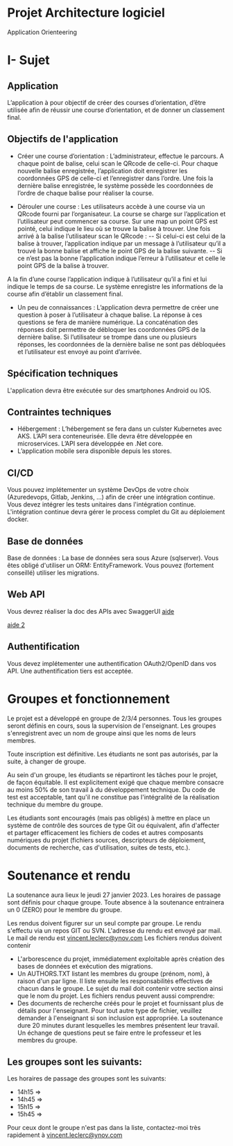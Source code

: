 # Projet Architecture logiciel

Application Orienteering

# I- Sujet

## Application 

L’application à pour objectif de créer des courses d’orientation, d’être utilisée afin de réussir une course d’orientation, et de donner un classement final.

## Objectifs de l'application

- Créer une course d’orientation : L’administrateur, effectue le parcours. A chaque point de balise, celui scan le QRcode de celle-ci. Pour chaque nouvelle balise enregistrée, l’application doit enregistrer les coordonnées GPS de celle-ci et l’enregistrer dans l’ordre.  Une fois la dernière balise enregistrée, le système possède les coordonnées de l’ordre de chaque balise pour réaliser la course.

- Dérouler une course : Les utilisateurs accède à une course via un QRcode fourni par l’organisateur. La course se charge sur l’application et l’utilisateur peut commencer sa course. Sur une map un point GPS est pointé, celui indique le lieu où se trouve la balise à trouver. Une fois arrivé à la balise l’utilisateur scan le QRcode : 
-- Si celui-ci est celui de la balise à trouver, l’application indique par un message à l’utilisateur qu’il a trouvé la bonne balise et affiche le point GPS de la balise suivante.
-- Si ce n’est pas la bonne l’application indique l’erreur à l’utilisateur et celle le point GPS de la balise à trouver.

A la fin d’une course l’application indique à l’utilisateur qu’il a fini et lui indique le temps de sa course. Le système enregistre les informations de la course afin d’établir un classement final.

- Un peu de connaissances : L’application devra permettre de créer une question à poser à l’utilisateur à chaque balise. La réponse à ces questions se fera de manière numérique. La concaténation des réponses doit permettre de débloquer les coordonnées GPS de la dernière balise. Si l’utilisateur se trompe dans une ou plusieurs réponses, les coordonnées de la dernière balise ne sont pas débloquées et l’utilisateur est envoyé au point d’arrivée.



## Spécification techniques

L'application devra être exécutée sur des smartphones Android ou IOS.


## Contraintes techniques

- Hébergement : L’hébergement se fera dans un culster Kubernetes avec AKS. L’API sera conteneurisée. Elle devra être développée en microservices. L’API sera développée en .Net core.
- L’application mobile sera disponible depuis les stores.

## CI/CD

Vous pouvez implétementer un système DevOps de votre choix (Azuredevops, Gitlab, Jenkins, ...) afin de créer une intégration continue.
Vous devez intégrer les tests unitaires dans l'intégration continue.
L'intégration continue devra gérer le process complet du Git au déploiement docker.

## Base de données

Base de données : La base de données sera sous Azure (sqlserver).
Vous êtes obligé d'utiliser un ORM: EntityFramework.
Vous pouvez (fortement conseillé) utiliser les migrations.

## Web API

Vous devrez réaliser la doc des APIs avec SwaggerUI [aide](https://swagger.io/swagger-ui/)

[aide 2](https://docs.microsoft.com/fr-fr/aspnet/core/tutorials/getting-started-with-swashbuckle?view=aspnetcore-3.1&tabs=visual-studio)

## Authentification

Vous devez implétementer une authentification OAuth2/OpenID dans vos API.
Une authentification tiers est acceptée.


# Groupes et fonctionnement

Le projet est a développé en groupe de 2/3/4 personnes.
Tous les groupes seront définis en cours, sous la supervision de l'enseignant. Les groupes s'enregistrent avec un nom de groupe ainsi que les noms de leurs membres.

Toute inscription est définitive.  Les étudiants ne sont pas autorisés, par la suite, à changer de groupe.

Au sein d'un groupe, les étudiants se répartiront les tâches pour le projet, de façon équitable.  Il est explicitement exigé que chaque membre consacre au moins 50% de son travail à du développement technique. Du code de test est acceptable, tant qu'il ne constitue pas l'intégralité de la réalisation technique du membre du groupe.

Les étudiants sont encouragés (mais pas obligés) à mettre en place un système de contrôle des sources de type Git ou équivalent, afin d'affecter et partager efficacement les fichiers de codes et autres composants numériques du projet (fichiers sources, descripteurs de déploiement, documents de recherche, cas d'utilisation, suites de tests, etc.).

# Soutenance et rendu

La soutenance aura lieux le jeudi 27 janvier 2023.
Les horaires de passage sont définis pour chaque groupe.
Toute absence à la soutenance entrainera un 0 (ZERO) pour le membre du groupe.

Les rendus doivent figurer sur un seul compte par groupe.
Le rendu s'effectu via un repos GIT ou SVN. L'adresse du rendu est envoyé par mail.
Le mail de rendu est vincent.leclerc@ynov.com
Les fichiers rendus doivent contenir
  - L'arborescence du projet, immédiatement exploitable après création des bases de données et exécution des migrations.
  - Un AUTHORS.TXT listant les membres du groupe (prénom, nom), à raison d'un par ligne.  Il liste ensuite les responsabilités effectives de chacun dans le groupe.
Le sujet du mail doit contenir votre section ainsi que le nom du projet.
Les fichiers rendus peuvent aussi comprendre: 
  - Des documents de recherche créés pour le projet et fournissant plus de détails pour l'enseignant.
Pour tout autre type de fichier, veuillez demander à l'enseignant si son inclusion est appropriée.
La soutenance dure 20 minutes durant lesquelles les membres présentent leur travail. Un échange de questions peut se faire entre le professeur et les membres du groupe.

Les groupes sont les suivants:
- 

Les horaires de passage des groupes sont les suivants:
- 14h15 => 
- 14h45 => 
- 15h15 => 
- 15h45 => 


Pour ceux dont le groupe n'est pas dans la liste, contactez-moi très rapidement à vincent.leclerc@ynov.com